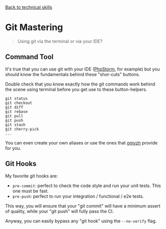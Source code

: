 [Back to technical skills](../technical-skills)

# Git Mastering

> Using git via the terminal or via your IDE?

## Command Tool

It's true that you can use git with your IDE ([PhpStorm](./ide.md), for example) but you should know 
the fundamentals behind these "shor-cuts" buttons.

Double check that you know exactly how the git commands work behind the scene using terminal
before you get use to these button-helpers.

```
git status
git checkout
git diff
git rebase
git pull
git push
git stash
git cherry-pick
...
```

You can even create your own aliases or use the ones that [omyzh](https://github.com/ohmyzsh/ohmyzsh/wiki/Cheatsheet#git) provide for you.

## Git Hooks

My favorite git hooks are:

- `pre-commit`: perfect to check the code style and run your unit tests. This one must be fast.
- `pre-push`: perfect to run your integration / functional / e2e tests.

This way, you will ensure that your "git commit" will have a minimum assert of quality, while
your "git push" will fully pass the CI.

Anyway, you can easily bypass any "git hook" using the `--no-verify` flag.
